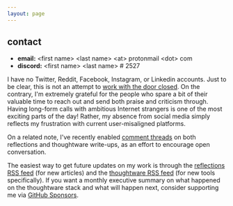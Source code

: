 ```yaml
---
layout: page
---
```


## contact

- **email:** \<first name\> \<last name\> \<at\> protonmail \<dot\> com
- **discord:** \<first name\> \<last name\> # 2527

I have no Twitter, Reddit, Facebook, Instagram, or Linkedin accounts. Just to be clear, this is not an attempt to [work with the door closed](https://youtu.be/a1zDuOPkMSw?t=1099). On the contrary, I'm extremely grateful for the people who spare a bit of their valuable time to reach out and send both praise and criticism through. Having long-form calls with ambitious Internet strangers is one of the most exciting parts of the day! Rather, my absence from social media simply reflects my frustration with current user-misaligned platforms.

On a related note, I've recently enabled [comment threads](/reflections/representational-resources) on both reflections and thoughtware write-ups, as an effort to encourage open conversation.

The easiest way to get future updates on my work is through the [reflections RSS feed](/reflections/feed.xml) (for new articles) and the [thoughtware RSS feed](/thoughtware/feed.xml) (for new tools specifically). If you want a monthly executive summary on what happened on the thoughtware stack and what will happen next, consider supporting me via [GitHub Sponsors](https://github.com/sponsors/paulbricman).
